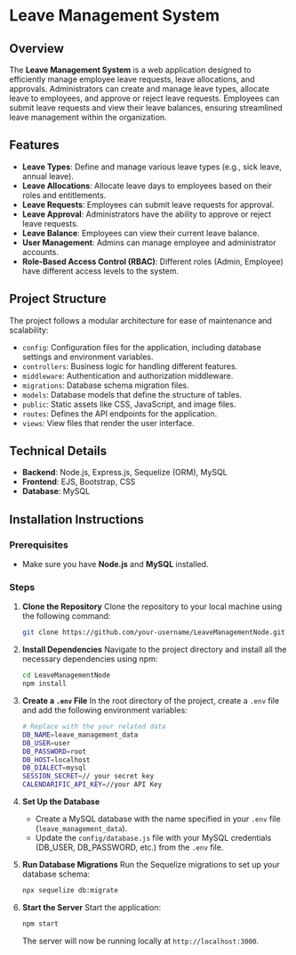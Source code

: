 # Leave Management System

## Overview

The **Leave Management System** is a web application designed to efficiently manage employee leave requests, leave allocations, and approvals. Administrators can create and manage leave types, allocate leave to employees, and approve or reject leave requests. Employees can submit leave requests and view their leave balances, ensuring streamlined leave management within the organization.

## Features

- **Leave Types**: Define and manage various leave types (e.g., sick leave, annual leave).
- **Leave Allocations**: Allocate leave days to employees based on their roles and entitlements.
- **Leave Requests**: Employees can submit leave requests for approval.
- **Leave Approval**: Administrators have the ability to approve or reject leave requests.
- **Leave Balance**: Employees can view their current leave balance.
- **User Management**: Admins can manage employee and administrator accounts.
- **Role-Based Access Control (RBAC)**: Different roles (Admin, Employee) have different access levels to the system.

## Project Structure

The project follows a modular architecture for ease of maintenance and scalability:

- `config`: Configuration files for the application, including database settings and environment variables.
- `controllers`: Business logic for handling different features.
- `middleware`: Authentication and authorization middleware.
- `migrations`: Database schema migration files.
- `models`: Database models that define the structure of tables.
- `public`: Static assets like CSS, JavaScript, and image files.
- `routes`: Defines the API endpoints for the application.
- `views`: View files that render the user interface.

## Technical Details

- **Backend**: Node.js, Express.js, Sequelize (ORM), MySQL
- **Frontend**: EJS, Bootstrap, CSS
- **Database**: MySQL

## Installation Instructions

### Prerequisites
- Make sure you have **Node.js** and **MySQL** installed.

### Steps

1. **Clone the Repository**
   Clone the repository to your local machine using the following command:
   ```bash
   git clone https://github.com/your-username/LeaveManagementNode.git
   ```

2. **Install Dependencies**
   Navigate to the project directory and install all the necessary dependencies using npm:
   ```bash
   cd LeaveManagementNode
   npm install
   ```

3. **Create a `.env` File**
   In the root directory of the project, create a `.env` file and add the following environment variables:
   ```bash
   # Replace with the your related data
   DB_NAME=leave_management_data
   DB_USER=user
   DB_PASSWORD=root      
   DB_HOST=localhost
   DB_DIALECT=mysql
   SESSION_SECRET=// your secret key
   CALENDARIFIC_API_KEY=//your API Key
   ```

4. **Set Up the Database**
   - Create a MySQL database with the name specified in your `.env` file (`leave_management_data`).
   - Update the `config/database.js` file with your MySQL credentials (DB_USER, DB_PASSWORD, etc.) from the `.env` file.

5. **Run Database Migrations**
   Run the Sequelize migrations to set up your database schema:
   ```bash
   npx sequelize db:migrate
   ```

6. **Start the Server**
   Start the application:
   ```bash
   npm start
   ```
   The server will now be running locally at `http://localhost:3000`.
